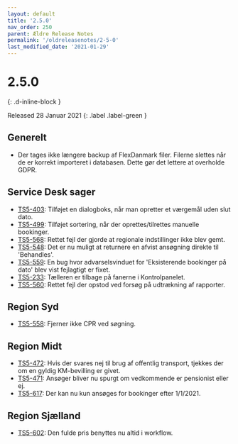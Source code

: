 ```yaml
---
layout: default
title: '2.5.0'
nav_order: 250
parent: Ældre Release Notes
permalink: '/oldreleasenotes/2-5-0'
last_modified_date: '2021-01-29'
---
```


# 2.5.0
{: .d-inline-block }

Released 28 Januar 2021
{: .label .label-green }

## Generelt

- Der tages ikke længere backup af FlexDanmark filer. Filerne slettes når de er korrekt importeret i databasen. Dette gør det lettere at overholde GDPR.

## Service Desk sager

- [TS5-403](https://sd.trifork.com/browse/TS5-403): Tilføjet en dialogboks, når man opretter et værgemål uden slut dato.
- [TS5-499](https://sd.trifork.com/browse/TS5-499): Tilføjet sortering, når der oprettes/tilrettes manuelle bookinger.
- [TS5-568](https://sd.trifork.com/browse/TS5-568): Rettet fejl der gjorde at regionale indstillinger ikke blev gemt.
- [TS5-548](https://sd.trifork.com/browse/TS5-548): Det er nu muligt at returnere en afvist ansøgning direkte til 'Behandles'.
- [TS5-559](https://sd.trifork.com/browse/TS5-559): En bug hvor advarselsvinduet for 'Eksisterende bookinger på dato' blev vist fejlagtigt er fixet. 
- [TS5-233](https://sd.trifork.com/browse/TS5-233): Tælleren er tilbage på fanerne i Kontrolpanelet.
- [TS5-560](https://sd.trifork.com/browse/TS5-560): Rettet fejl der opstod ved forsøg på udtrækning af rapporter.

## Region Syd

- [TS5-558](https://sd.trifork.com/browse/TS5-558): Fjerner ikke CPR ved søgning.

## Region Midt

- [TS5-472](https://sd.trifork.com/browse/TS5-472): Hvis der svares nej til brug af offentlig transport, tjekkes der om en gyldig KM-bevilling er givet.
- [TS5-471](https://sd.trifork.com/browse/TS5-471): Ansøger bliver nu spurgt om vedkommende er pensionist eller ej.
- [TS5-617](https://sd.trifork.com/browse/TS5-617): Der kan nu kun ansøges for bookinger efter 1/1/2021.

## Region Sjælland

- [TS5-602](https://sd.trifork.com/browse/TS5-602): Den fulde pris benyttes nu altid i workflow.
